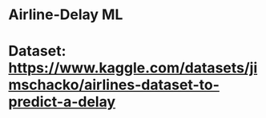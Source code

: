 # Airline-Delay ML
# Dataset: https://www.kaggle.com/datasets/jimschacko/airlines-dataset-to-predict-a-delay
